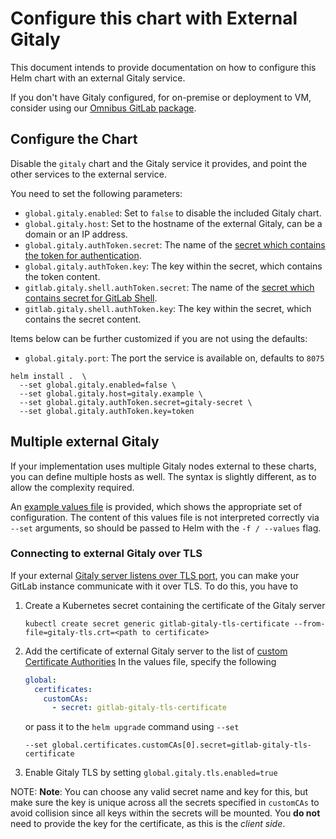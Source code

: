 # Configure this chart with External Gitaly

This document intends to provide documentation on how to configure this Helm chart with an external Gitaly service.

If you don't have Gitaly configured, for on-premise or deployment to VM,
consider using our [Omnibus GitLab package](./external-omnibus-gitaly.md).

## Configure the Chart

Disable the `gitaly` chart and the Gitaly service it provides, and point the other services to the external service.

You need to set the following parameters:

- `global.gitaly.enabled`: Set to `false` to disable the included Gitaly chart.
- `global.gitaly.host`: Set to the hostname of the external Gitaly, can be a domain or an IP address.
- `global.gitaly.authToken.secret`: The name of the [secret which contains the token for authentication][gitaly-secret].
- `global.gitaly.authToken.key`: The key within the secret, which contains the token content.
- `gitlab.gitaly.shell.authToken.secret`: The name of the [secret which contains secret for GitLab Shell][gitlab-shell-secret].
- `gitlab.gitaly.shell.authToken.key`: The key within the secret, which contains the secret content.

Items below can be further customized if you are not using the defaults:

- `global.gitaly.port`: The port the service is available on, defaults to `8075`

```shell
helm install .  \
  --set global.gitaly.enabled=false \
  --set global.gitaly.host=gitaly.example \
  --set global.gitaly.authToken.secret=gitaly-secret \
  --set global.gitaly.authToken.key=token
```

## Multiple external Gitaly

If your implementation uses multiple Gitaly nodes external to these charts,
you can define multiple hosts as well. The syntax is slightly different, as
to allow the complexity required.

An [example values file][multiple-external] is provided, which shows the
appropriate set of configuration. The content of this values file is not
interpreted correctly via `--set` arguments, so should be passed to Helm
with the `-f / --values` flag.

[gitaly-secret]: ../../installation/secrets.md#gitaly-secret
[gitlab-shell-secret]: ../../installation/secrets.md#gitlab-shell-secret
[multiple-external]: https://gitlab.com/gitlab-org/charts/gitlab/blob/master/examples/gitaly/values-multiple-external.yaml

### Connecting to external Gitaly over TLS

If your external [Gitaly server listens over TLS port](https://docs.gitlab.com/ee/administration/gitaly/#tls-support),
you can make your GitLab instance communicate with it over TLS. To do this, you
have to

1. Create a Kubernetes secret containing the certificate of the Gitaly
   server

   ```shell
   kubectl create secret generic gitlab-gitaly-tls-certificate --from-file=gitaly-tls.crt=<path to certificate>
   ```

1. Add the certificate of external Gitaly server to the list of
   [custom Certificate Authorities](../../charts/globals.md#custom-certificate-authorities)
   In the values file, specify the following

   ```yaml
   global:
     certificates:
       customCAs:
         - secret: gitlab-gitaly-tls-certificate
   ```

   or pass it to the `helm upgrade` command using `--set`

   ```shell
   --set global.certificates.customCAs[0].secret=gitlab-gitaly-tls-certificate
   ```

1. Enable Gitaly TLS by setting `global.gitaly.tls.enabled=true`

NOTE: **Note**: You can choose any valid secret name and key for this, but make
sure the key is unique across all the secrets specified in `customCAs` to avoid
collision since all keys within the secrets will be mounted. You **do not**
need to provide the key for the certificate, as this is the _client side_.

